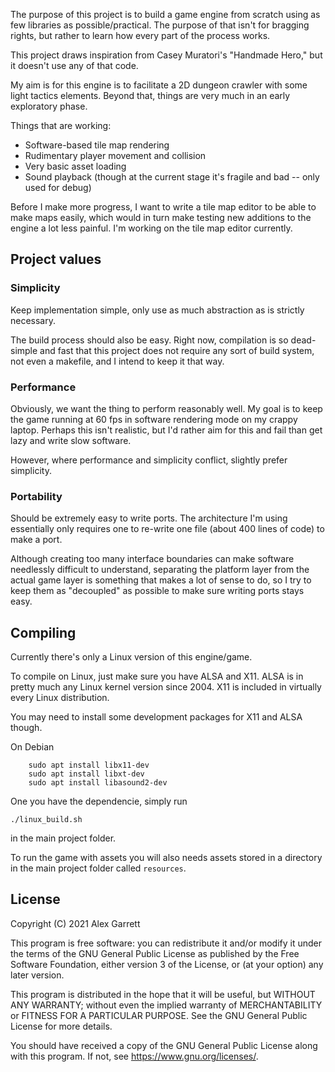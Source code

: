 The purpose of this project is to build a game engine from scratch using as few
libraries as possible/practical. The purpose of that isn't for bragging rights,
but rather to learn how every part of the process works.

This project draws inspiration from Casey Muratori's "Handmade Hero," but it
doesn't use any of that code.

My aim is for this engine is to facilitate a 2D dungeon crawler with some light 
tactics elements. Beyond that, things are very much in an early exploratory 
phase.

Things that are working:
- Software-based tile map rendering
- Rudimentary player movement and collision
- Very basic asset loading
- Sound playback (though at the current stage it's fragile and bad -- only used for debug)

Before I make more progress, I want to write a tile map editor to be able to
make maps easily, which would in turn make testing new additions to the engine
a lot less painful. I'm working on the tile map editor currently.

## Project values
### Simplicity
Keep implementation simple, only use as much abstraction as is strictly
necessary.

The build process should also be easy. Right now, compilation is so dead-simple
and fast that this project does not require any sort of build system, not even
a makefile, and I intend to keep it that way.

### Performance
Obviously, we want the thing to perform reasonably well. My goal is to keep
the game running at 60 fps in software rendering mode on my crappy laptop.
Perhaps this isn't realistic, but I'd rather aim for this and fail than get
lazy and write slow software.

However, where performance and simplicity conflict, slightly prefer simplicity.

### Portability

Should be extremely easy to write ports. The architecture I'm using essentially
only requires one to re-write one file (about 400 lines of code) to make a port.

Although creating too many interface boundaries can make software needlessly
difficult to understand, separating the platform layer from the actual game
layer is something that makes a lot of sense to do, so I try to keep them
as "decoupled" as possible to make sure writing ports stays easy.

## Compiling

Currently there's only a Linux version of this engine/game. 

To compile on Linux, just make sure you have ALSA and X11. ALSA is in pretty 
much any Linux kernel version since 2004. X11 is included in virtually every 
Linux distribution. 

You may need to install some development packages for X11 and ALSA though.

On Debian
```
	sudo apt install libx11-dev
	sudo apt install libxt-dev
	sudo apt install libasound2-dev
```

One you have the dependencie, simply run

`./linux_build.sh`

in the main project folder.


To run the game with assets you will also needs assets stored in a directory
in the main project folder called `resources`.

## License

Copyright (C) 2021 Alex Garrett

This program is free software: you can redistribute it and/or modify
it under the terms of the GNU General Public License as published by
the Free Software Foundation, either version 3 of the License, or
(at your option) any later version.

This program is distributed in the hope that it will be useful,
but WITHOUT ANY WARRANTY; without even the implied warranty of
MERCHANTABILITY or FITNESS FOR A PARTICULAR PURPOSE.  See the
GNU General Public License for more details.

You should have received a copy of the GNU General Public License
along with this program.  If not, see <https://www.gnu.org/licenses/>.

